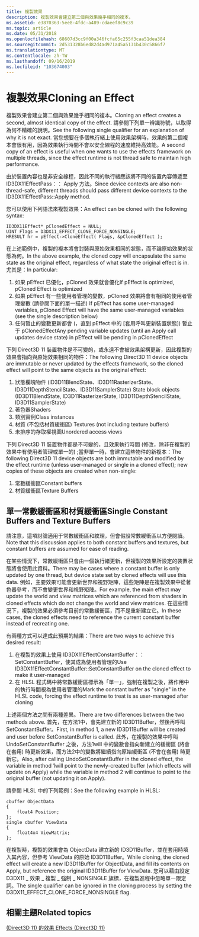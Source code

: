 ```yaml
---
title: 複製效果
description: 複製效果會建立第二個與效果幾乎相同的複本。
ms.assetid: e3870363-5ee8-4fdc-a489-cdaeef8c9c39
ms.topic: article
ms.date: 05/31/2018
ms.openlocfilehash: 68607d3cc9f00a346fcfa65c255f3caa51dea384
ms.sourcegitcommit: 2d531328b6ed82d4ad971a45a5131b430c5866f7
ms.translationtype: MT
ms.contentlocale: zh-TW
ms.lasthandoff: 09/16/2019
ms.locfileid: "103674003"
---
```

# <a name="cloning-an-effect"></a><span data-ttu-id="4a126-103">複製效果</span><span class="sxs-lookup"><span data-stu-id="4a126-103">Cloning an Effect</span></span>

<span data-ttu-id="4a126-104">複製效果會建立第二個與效果幾乎相同的複本。</span><span class="sxs-lookup"><span data-stu-id="4a126-104">Cloning an effect creates a second, almost identical copy of the effect.</span></span> <span data-ttu-id="4a126-105">請參閱下列單一辨識符號，以取得為何不精確的說明。</span><span class="sxs-lookup"><span data-stu-id="4a126-105">See the following single qualifier for an explanation of why it is not exact.</span></span> <span data-ttu-id="4a126-106">當您想要在多個執行緒上使用效果架構時，效果的第二個複本會很有用，因為效果執行時間不會以安全線程的速度維持高效能。</span><span class="sxs-lookup"><span data-stu-id="4a126-106">A second copy of an effect is useful when one wants to use the effects framework on multiple threads, since the effect runtime is not thread safe to maintain high performance.</span></span>

<span data-ttu-id="4a126-107">由於裝置內容也是非安全線程，因此不同的執行緒應該將不同的裝置內容傳遞至 ID3DX11EffectPass：： Apply 方法。</span><span class="sxs-lookup"><span data-stu-id="4a126-107">Since device contexts are also non-thread-safe, different threads should pass different device contexts to the ID3DX11EffectPass::Apply method.</span></span>

<span data-ttu-id="4a126-108">您可以使用下列語法來複製效果：</span><span class="sxs-lookup"><span data-stu-id="4a126-108">An effect can be cloned with the following syntax:</span></span>


```
ID3DX11Effect* pClonedEffect = NULL;
UINT Flags = D3DX11_EFFECT_CLONE_FORCE_NONSINGLE;
HRESULT hr = pEffect->CloneEffect( Flags, &pClonedEffect );
```



<span data-ttu-id="4a126-109">在上述範例中，複製的複本將會封裝與原始效果相同的狀態，而不論原始效果的狀態為何。</span><span class="sxs-lookup"><span data-stu-id="4a126-109">In the above example, the cloned copy will encapsulate the same state as the original effect, regardless of what state the original effect is in.</span></span> <span data-ttu-id="4a126-110">尤其是：</span><span class="sxs-lookup"><span data-stu-id="4a126-110">In particular:</span></span>

1.  <span data-ttu-id="4a126-111">如果 pEffect 已優化，pCloned 效果就會優化</span><span class="sxs-lookup"><span data-stu-id="4a126-111">If pEffect is optimized, pCloned Effect is optimized</span></span>
2.  <span data-ttu-id="4a126-112">如果 pEffect 有一些使用者管理的變數，pCloned 效果將會有相同的使用者管理變數 (請參閱下面的單一描述) </span><span class="sxs-lookup"><span data-stu-id="4a126-112">If pEffect has some user-managed variables, pCloned Effect will have the same user-managed variables (see the single description below)</span></span>
3.  <span data-ttu-id="4a126-113">任何暫止的變數更新都會 (，直到 pEffect 中的 [套用呼叫更新裝置狀態]) 暫止于 pClonedEffect</span><span class="sxs-lookup"><span data-stu-id="4a126-113">Any pending variable updates (until an Apply call updates device state) in pEffect will be pending in pClonedEffect</span></span>

<span data-ttu-id="4a126-114">下列 Direct3D 11 裝置物件是不可變的，或永遠不會被效果架構更新，因此複製的效果會指向與原始效果相同的物件：</span><span class="sxs-lookup"><span data-stu-id="4a126-114">The following Direct3D 11 device objects are immutable or never updated by the effects framework, so the cloned effect will point to the same objects as the original effect:</span></span>

1.  <span data-ttu-id="4a126-115">狀態欄塊物件 (ID3D11BlendState、ID3D11RasterizerState、ID3D11DepthStencilState、ID3D11SamplerState) </span><span class="sxs-lookup"><span data-stu-id="4a126-115">State block objects (ID3D11BlendState, ID3D11RasterizerState, ID3D11DepthStencilState, ID3D11SamplerState)</span></span>
2.  <span data-ttu-id="4a126-116">著色器</span><span class="sxs-lookup"><span data-stu-id="4a126-116">Shaders</span></span>
3.  <span data-ttu-id="4a126-117">類別實例</span><span class="sxs-lookup"><span data-stu-id="4a126-117">Class instances</span></span>
4.  <span data-ttu-id="4a126-118">材質 (不包括材質緩衝區) </span><span class="sxs-lookup"><span data-stu-id="4a126-118">Textures (not including texture buffers)</span></span>
5.  <span data-ttu-id="4a126-119">未排序的存取權視圖</span><span class="sxs-lookup"><span data-stu-id="4a126-119">Unordered access views</span></span>

<span data-ttu-id="4a126-120">下列 Direct3D 11 裝置物件都是不可變的，且效果執行時間 (修改，除非在複製的效果中有使用者管理或單一的) ;當非單一時，會建立這些物件的新複本：</span><span class="sxs-lookup"><span data-stu-id="4a126-120">The following Direct3D 11 device objects are both immutable and modified by the effect runtime (unless user-managed or single in a cloned effect); new copies of these objects are created when non-single:</span></span>

1.  <span data-ttu-id="4a126-121">常數緩衝區</span><span class="sxs-lookup"><span data-stu-id="4a126-121">Constant buffers</span></span>
2.  <span data-ttu-id="4a126-122">材質緩衝區</span><span class="sxs-lookup"><span data-stu-id="4a126-122">Texture Buffers</span></span>

## <a name="single-constant-buffers-and-texture-buffers"></a><span data-ttu-id="4a126-123">單一常數緩衝區和材質緩衝區</span><span class="sxs-lookup"><span data-stu-id="4a126-123">Single Constant Buffers and Texture Buffers</span></span>

<span data-ttu-id="4a126-124">請注意，這項討論適用于常數緩衝區和紋理，但會假設常數緩衝區以方便閱讀。</span><span class="sxs-lookup"><span data-stu-id="4a126-124">Note that this discussion applies to both constant buffers and textures, but constant buffers are assumed for ease of reading.</span></span>

<span data-ttu-id="4a126-125">在某些情況下，常數緩衝區只會由一個執行緒更新，但複製的效果所設定的裝置狀態將會使用此資料。</span><span class="sxs-lookup"><span data-stu-id="4a126-125">There may be cases where a constant buffer is only updated by one thread, but device state set by cloned effects will use this data.</span></span> <span data-ttu-id="4a126-126">例如，主要效果可能會更新世界和視野矩陣，這些矩陣是在複製效果中從著色器參考，而不會變更世界和視野矩陣。</span><span class="sxs-lookup"><span data-stu-id="4a126-126">For example, the main effect may update the world and view matrices which are referenced from shaders in cloned effects which do not change the world and view matrices.</span></span> <span data-ttu-id="4a126-127">在這些情況下，複製的效果必須參考目前的常數緩衝區，而不是重新建立它。</span><span class="sxs-lookup"><span data-stu-id="4a126-127">In these cases, the cloned effects need to reference the current constant buffer instead of recreating one.</span></span>

<span data-ttu-id="4a126-128">有兩種方式可以達成此預期的結果：</span><span class="sxs-lookup"><span data-stu-id="4a126-128">There are two ways to achieve this desired result:</span></span>

1.  <span data-ttu-id="4a126-129">在複製的效果上使用 ID3DX11EffectConstantBuffer：： SetConstantBuffer，使其成為使用者管理的</span><span class="sxs-lookup"><span data-stu-id="4a126-129">Use ID3DX11EffectConstantBuffer::SetConstantBuffer on the cloned effect to make it user-managed</span></span>
2.  <span data-ttu-id="4a126-130">在 HLSL 程式碼中將常數緩衝區標示為「單一」，強制在複製之後，將作用中的執行時間視為使用者管理的</span><span class="sxs-lookup"><span data-stu-id="4a126-130">Mark the constant buffer as "single" in the HLSL code, forcing the effect runtime to treat is as user-managed after cloning</span></span>

<span data-ttu-id="4a126-131">上述兩個方法之間有兩種差異。</span><span class="sxs-lookup"><span data-stu-id="4a126-131">There are two differences between the two methods above.</span></span> <span data-ttu-id="4a126-132">首先，在方法1中，會先建立新的 ID3D11Buffer，然後再呼叫 SetConstantBuffer。</span><span class="sxs-lookup"><span data-stu-id="4a126-132">First, in method 1, a new ID3D11Buffer will be created and user before SetConstantBuffer is called.</span></span> <span data-ttu-id="4a126-133">此外，在複製的效果中呼叫 UndoSetConstantBuffer 之後，方法1will 中的變數會指向新建立的緩衝區 (將會在套用) 時更新效果，而方法2中的變數將繼續指向原始緩衝區 (不會在套用) 時更新它。</span><span class="sxs-lookup"><span data-stu-id="4a126-133">Also, after calling UndoSetConstantBuffer in the cloned effect, the variable in method 1will point to the newly-created buffer (which effects will update on Apply) while the variable in method 2 will continue to point to the original buffer (not updating it on Apply).</span></span>

<span data-ttu-id="4a126-134">請參閱 HLSL 中的下列範例：</span><span class="sxs-lookup"><span data-stu-id="4a126-134">See the following example in HLSL:</span></span>


```
cbuffer ObjectData
{
    float4 Position;
};
single cbuffer ViewData
{
    float4x4 ViewMatrix;
};
```



<span data-ttu-id="4a126-135">在複製時，複製的效果會為 ObjectData 建立新的 ID3D11Buffer，並在套用時填入其內容，但參考 ViewData 的原始 ID3D11Buffer。</span><span class="sxs-lookup"><span data-stu-id="4a126-135">While cloning, the cloned effect will create a new ID3D11Buffer for ObjectData, and fill its contents on Apply, but reference the original ID3D11Buffer for ViewData.</span></span> <span data-ttu-id="4a126-136">您可以藉由設定 D3DX11 \_ 效果 \_ 複製 \_ 強制 \_ NONSINGLE 旗標，在複製進程中忽略單一限定詞。</span><span class="sxs-lookup"><span data-stu-id="4a126-136">The single qualifier can be ignored in the cloning process by setting the D3DX11\_EFFECT\_CLONE\_FORCE\_NONSINGLE flag.</span></span>

## <a name="related-topics"></a><span data-ttu-id="4a126-137">相關主題</span><span class="sxs-lookup"><span data-stu-id="4a126-137">Related topics</span></span>

<dl> <dt>

[<span data-ttu-id="4a126-138"> (Direct3D 11) 的效果 </span><span class="sxs-lookup"><span data-stu-id="4a126-138">Effects (Direct3D 11)</span></span>](d3d11-graphics-programming-guide-effects.md)
</dt> </dl>

 

 




